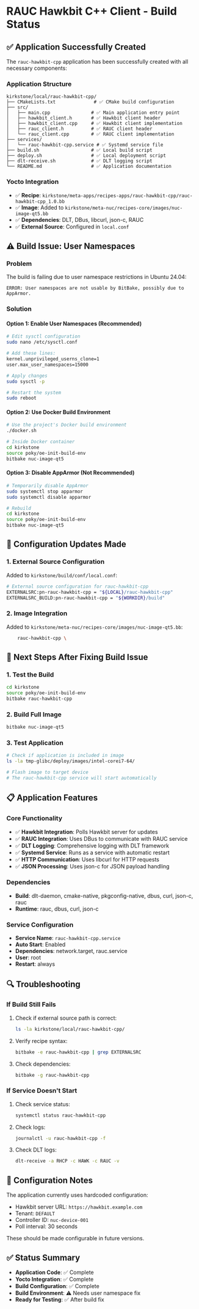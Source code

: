 # RAUC Hawkbit C++ Client - Build Status

## ✅ **Application Successfully Created**

The `rauc-hawkbit-cpp` application has been successfully created with all necessary components:

### **Application Structure**
```
kirkstone/local/rauc-hawkbit-cpp/
├── CMakeLists.txt              # ✅ CMake build configuration
├── src/
│   ├── main.cpp               # ✅ Main application entry point
│   ├── hawkbit_client.h       # ✅ Hawkbit client header
│   ├── hawkbit_client.cpp     # ✅ Hawkbit client implementation
│   ├── rauc_client.h          # ✅ RAUC client header
│   └── rauc_client.cpp        # ✅ RAUC client implementation
├── services/
│   └── rauc-hawkbit-cpp.service # ✅ Systemd service file
├── build.sh                   # ✅ Local build script
├── deploy.sh                  # ✅ Local deployment script
├── dlt-receive.sh             # ✅ DLT logging script
└── README.md                  # ✅ Application documentation
```

### **Yocto Integration**
- ✅ **Recipe**: `kirkstone/meta-apps/recipes-apps/rauc-hawkbit-cpp/rauc-hawkbit-cpp_1.0.bb`
- ✅ **Image**: Added to `kirkstone/meta-nuc/recipes-core/images/nuc-image-qt5.bb`
- ✅ **Dependencies**: DLT, DBus, libcurl, json-c, RAUC
- ✅ **External Source**: Configured in `local.conf`

## ⚠️ **Build Issue: User Namespaces**

### **Problem**
The build is failing due to user namespace restrictions in Ubuntu 24.04:
```
ERROR: User namespaces are not usable by BitBake, possibly due to AppArmor.
```

### **Solution**

#### **Option 1: Enable User Namespaces (Recommended)**
```bash
# Edit sysctl configuration
sudo nano /etc/sysctl.conf

# Add these lines:
kernel.unprivileged_userns_clone=1
user.max_user_namespaces=15000

# Apply changes
sudo sysctl -p

# Restart the system
sudo reboot
```

#### **Option 2: Use Docker Build Environment**
```bash
# Use the project's Docker build environment
./docker.sh

# Inside Docker container
cd kirkstone
source poky/oe-init-build-env
bitbake nuc-image-qt5
```

#### **Option 3: Disable AppArmor (Not Recommended)**
```bash
# Temporarily disable AppArmor
sudo systemctl stop apparmor
sudo systemctl disable apparmor

# Rebuild
cd kirkstone
source poky/oe-init-build-env
bitbake nuc-image-qt5
```

## 🔧 **Configuration Updates Made**

### **1. External Source Configuration**
Added to `kirkstone/build/conf/local.conf`:
```bash
# External source configuration for rauc-hawkbit-cpp
EXTERNALSRC:pn-rauc-hawkbit-cpp = "${LOCAL}/rauc-hawkbit-cpp"
EXTERNALSRC_BUILD:pn-rauc-hawkbit-cpp = "${WORKDIR}/build"
```

### **2. Image Integration**
Added to `kirkstone/meta-nuc/recipes-core/images/nuc-image-qt5.bb`:
```bash
    rauc-hawkbit-cpp \
```

## 🚀 **Next Steps After Fixing Build Issue**

### **1. Test the Build**
```bash
cd kirkstone
source poky/oe-init-build-env
bitbake rauc-hawkbit-cpp
```

### **2. Build Full Image**
```bash
bitbake nuc-image-qt5
```

### **3. Test Application**
```bash
# Check if application is included in image
ls -la tmp-glibc/deploy/images/intel-corei7-64/

# Flash image to target device
# The rauc-hawkbit-cpp service will start automatically
```

## 📋 **Application Features**

### **Core Functionality**
- ✅ **Hawkbit Integration**: Polls Hawkbit server for updates
- ✅ **RAUC Integration**: Uses DBus to communicate with RAUC service
- ✅ **DLT Logging**: Comprehensive logging with DLT framework
- ✅ **Systemd Service**: Runs as a service with automatic restart
- ✅ **HTTP Communication**: Uses libcurl for HTTP requests
- ✅ **JSON Processing**: Uses json-c for JSON payload handling

### **Dependencies**
- **Build**: dlt-daemon, cmake-native, pkgconfig-native, dbus, curl, json-c, rauc
- **Runtime**: rauc, dbus, curl, json-c

### **Service Configuration**
- **Service Name**: `rauc-hawkbit-cpp.service`
- **Auto Start**: Enabled
- **Dependencies**: network.target, rauc.service
- **User**: root
- **Restart**: always

## 🔍 **Troubleshooting**

### **If Build Still Fails**
1. Check if external source path is correct:
   ```bash
   ls -la kirkstone/local/rauc-hawkbit-cpp/
   ```

2. Verify recipe syntax:
   ```bash
   bitbake -e rauc-hawkbit-cpp | grep EXTERNALSRC
   ```

3. Check dependencies:
   ```bash
   bitbake -g rauc-hawkbit-cpp
   ```

### **If Service Doesn't Start**
1. Check service status:
   ```bash
   systemctl status rauc-hawkbit-cpp
   ```

2. Check logs:
   ```bash
   journalctl -u rauc-hawkbit-cpp -f
   ```

3. Check DLT logs:
   ```bash
   dlt-receive -a RHCP -c HAWK -c RAUC -v
   ```

## 📝 **Configuration Notes**

The application currently uses hardcoded configuration:
- Hawkbit server URL: `https://hawkbit.example.com`
- Tenant: `DEFAULT`
- Controller ID: `nuc-device-001`
- Poll interval: 30 seconds

These should be made configurable in future versions.

## ✅ **Status Summary**

- **Application Code**: ✅ Complete
- **Yocto Integration**: ✅ Complete
- **Build Configuration**: ✅ Complete
- **Build Environment**: ⚠️ Needs user namespace fix
- **Ready for Testing**: ✅ After build fix
